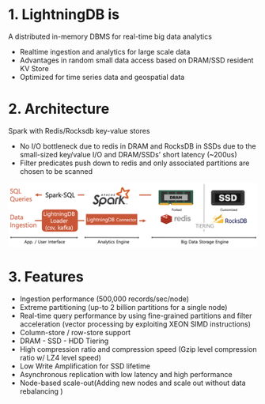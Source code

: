 # 1. LightningDB is

A distributed in-memory DBMS for real-time big data analytics

- Realtime ingestion and analytics for large scale data
- Advantages in random small data access based on DRAM/SSD resident KV Store
- Optimized for time series data and geospatial data

# 2. Architecture

Spark with Redis/Rocksdb key-value stores

- No I/O bottleneck due to redis in DRAM and RocksDB in SSDs due to the small-sized key/value I/O and DRAM/SSDs’ short latency (~200us)
- Filter predicates push down to redis and only associated partitions are chosen to be scanned

![flashbase-architecture2](./images/lightningdb_architecture.png)

# 3. Features


- Ingestion performance (500,000 records/sec/node)
- Extreme partitioning (up-to 2 billion partitions for a single node)
- Real-time query performance by using fine-grained partitions and filter acceleration (vector processing by exploiting XEON SIMD instructions)
- Column-store / row-store support
- DRAM - SSD - HDD Tiering
- High  compression  ratio  and  compression  speed  (Gzip  level  compression ratio w/ LZ4 level speed)
- Low Write Amplification for SSD lifetime
- Asynchronous replication with low latency and high performance
- Node-based scale-out(Adding new nodes and scale out without data rebalancing )
